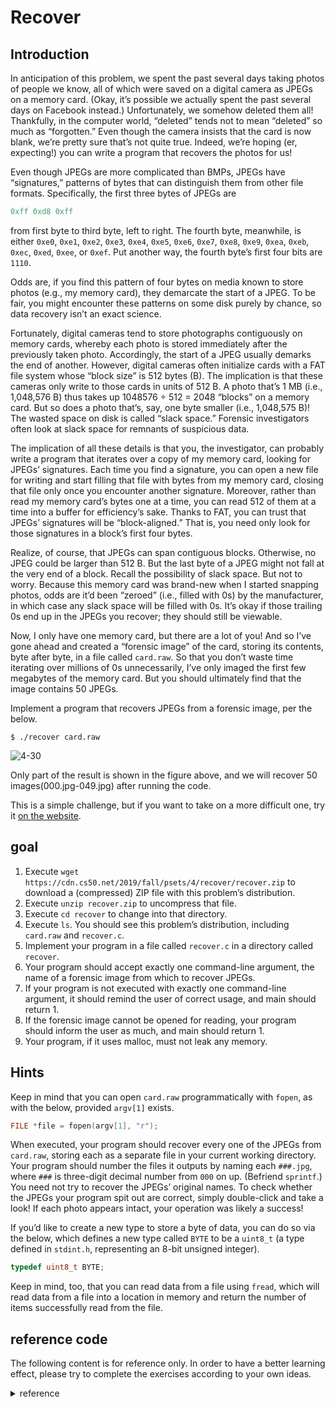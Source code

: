 # Recover

## Introduction

In anticipation of this problem, we spent the past several days taking photos of people we know, all of which were saved on a digital camera as JPEGs on a memory card. (Okay, it’s possible we actually spent the past several days on Facebook instead.) Unfortunately, we somehow deleted them all! Thankfully, in the computer world, “deleted” tends not to mean “deleted” so much as “forgotten.” Even though the camera insists that the card is now blank, we’re pretty sure that’s not quite true. Indeed, we’re hoping (er, expecting!) you can write a program that recovers the photos for us!

Even though JPEGs are more complicated than BMPs, JPEGs have “signatures,” patterns of bytes that can distinguish them from other file formats. Specifically, the first three bytes of JPEGs are

```C
0xff 0xd8 0xff
```

from first byte to third byte, left to right. The fourth byte, meanwhile, is either `0xe0`, `0xe1`, `0xe2`, `0xe3`, `0xe4`, `0xe5`, `0xe6`, `0xe7`, `0xe8`, `0xe9`, `0xea`, `0xeb`, `0xec`, `0xed`, `0xee`, or `0xef`. Put another way, the fourth byte’s first four bits are `1110`.

Odds are, if you find this pattern of four bytes on media known to store photos (e.g., my memory card), they demarcate the start of a JPEG. To be fair, you might encounter these patterns on some disk purely by chance, so data recovery isn’t an exact science.

Fortunately, digital cameras tend to store photographs contiguously on memory cards, whereby each photo is stored immediately after the previously taken photo. Accordingly, the start of a JPEG usually demarks the end of another. However, digital cameras often initialize cards with a FAT file system whose “block size” is 512 bytes (B). The implication is that these cameras only write to those cards in units of 512 B. A photo that’s 1 MB (i.e., 1,048,576 B) thus takes up 1048576 ÷ 512 = 2048 “blocks” on a memory card. But so does a photo that’s, say, one byte smaller (i.e., 1,048,575 B)! The wasted space on disk is called “slack space.” Forensic investigators often look at slack space for remnants of suspicious data.

The implication of all these details is that you, the investigator, can probably write a program that iterates over a copy of my memory card, looking for JPEGs’ signatures. Each time you find a signature, you can open a new file for writing and start filling that file with bytes from my memory card, closing that file only once you encounter another signature. Moreover, rather than read my memory card’s bytes one at a time, you can read 512 of them at a time into a buffer for efficiency’s sake. Thanks to FAT, you can trust that JPEGs’ signatures will be “block-aligned.” That is, you need only look for those signatures in a block’s first four bytes.

Realize, of course, that JPEGs can span contiguous blocks. Otherwise, no JPEG could be larger than 512 B. But the last byte of a JPEG might not fall at the very end of a block. Recall the possibility of slack space. But not to worry. Because this memory card was brand-new when I started snapping photos, odds are it’d been “zeroed” (i.e., filled with 0s) by the manufacturer, in which case any slack space will be filled with 0s. It’s okay if those trailing 0s end up in the JPEGs you recover; they should still be viewable.

Now, I only have one memory card, but there are a lot of you! And so I’ve gone ahead and created a “forensic image” of the card, storing its contents, byte after byte, in a file called `card.raw`. So that you don’t waste time iterating over millions of 0s unnecessarily, I’ve only imaged the first few megabytes of the memory card. But you should ultimately find that the image contains 50 JPEGs.

Implement a program that recovers JPEGs from a forensic image, per the below.

```shell
$ ./recover card.raw
```

![4-30](https://doc.shiyanlou.com/courses/2618/1347963/487d0bb38f11cfd060ac5bb5aae750d1-0/wm)

Only part of the result is shown in the figure above, and we will recover 50 images(000.jpg-049.jpg) after running the code.

This is a simple challenge, but if you want to take on a more difficult one, try it [on the website](https://cs50.harvard.edu/x/2020/psets/4/). 

## goal

1. Execute `wget https://cdn.cs50.net/2019/fall/psets/4/recover/recover.zip` to download a (compressed) ZIP file with this problem’s distribution.
2. Execute `unzip recover.zip` to uncompress that file.
3. Execute `cd recover` to change into that directory.
4. Execute `ls`. You should see this problem’s distribution, including `card.raw` and `recover.c`.
5. Implement your program in a file called `recover.c` in a directory called `recover`.
6. Your program should accept exactly one command-line argument, the name of a forensic image from which to recover JPEGs.
7. If your program is not executed with exactly one command-line argument, it should remind the user of correct usage, and main should return 1.
8. If the forensic image cannot be opened for reading, your program should inform the user as much, and main should return 1.
9. Your program, if it uses malloc, must not leak any memory.

## Hints

Keep in mind that you can open `card.raw` programmatically with `fopen`, as with the below, provided `argv[1]` exists.

```C
FILE *file = fopen(argv[1], "r");
```

When executed, your program should recover every one of the JPEGs from `card.raw`, storing each as a separate file in your current working directory. Your program should number the files it outputs by naming each `###.jpg`, where `###` is three-digit decimal number from `000` on up. (Befriend `sprintf`.) You need not try to recover the JPEGs’ original names. To check whether the JPEGs your program spit out are correct, simply double-click and take a look! If each photo appears intact, your operation was likely a success!

If you’d like to create a new type to store a byte of data, you can do so via the below, which defines a new type called `BYTE` to be a `uint8_t` (a type defined in `stdint.h`, representing an 8-bit unsigned integer).

```C
typedef uint8_t BYTE;
```

Keep in mind, too, that you can read data from a file using `fread`, which will read data from a file into a location in memory and return the number of items successfully read from the file.

## reference code

The following content is for reference only. In order to have a better learning effect, please try to complete the exercises according to your own ideas.

<details>
<summary>reference</summary>

```C
#include <stdio.h>
#include <stdlib.h>
#include <stdbool.h>
#include <stdint.h>

typedef uint8_t  BYTE;
typedef uint32_t DWORD;
typedef int32_t  LONG;
typedef uint16_t WORD;


/**
 * JPG start
 */
typedef struct
{
BYTE first;
BYTE second;
BYTE third;
BYTE fourth;
} __attribute__((__packed__))
JPGheader;


int main(int argc, char *argv[])
{
// ensure proper usage
if (argc != 2)
{
    fprintf(stderr, "Usage: ./recover raw_file\n");
    return 1;
}

// remember filenames
char *infile = argv[1];
//printf("%s\n", infile);

// open input file 
FILE *inptr = fopen(infile, "r");
if (inptr == NULL)
{
    fprintf(stderr, "Could not open %s.\n", infile);
    return 2;
}

JPGheader jpg;
jpg.first = 0xff;
jpg.second = 0xd8;
jpg.third = 0xff;
jpg.fourth = 0xe0;

int jpg_fourth_top = (jpg.fourth >> 4) & ((1 << 4) - 1);
//printf("original: %i%i%i%i  %i\n", jpg.first, jpg.second, jpg.third, jpg.fourth, jpg_fourth_top);

int jpg_order = 0;
//char *jpg_ext = ".jpg";
char *BLOCK = malloc(sizeof(BYTE)*512);
bool JPG = false;
FILE *outptr;

//while (jpg_order<49){
while (jpg_order<51){

    JPGheader raw_read;
    fread(&raw_read, sizeof(JPGheader), 1, inptr); 
    //printf("%i%i%i%i\n", raw_read.first, raw_read.second, raw_read.third, raw_read.fourth);
    int raw_read_fourth_top = (raw_read.fourth >> 4) & ((1 << 4) - 1);

    fseek(inptr, -(sizeof(JPGheader)), SEEK_CUR);

    if(jpg.first == raw_read.first && jpg.second == raw_read.second && jpg.third == raw_read.third && jpg_fourth_top == raw_read_fourth_top){
        if (JPG){
            fclose(outptr);
            jpg_order++;
            JPG = false;
        }

        // open output file
        char fileSpec[10];
        sprintf(fileSpec, "%03i.jpg" ,jpg_order );
        printf("%s found!\n", fileSpec);

        outptr = fopen(fileSpec, "w"); //FILE *
        if (outptr == NULL){
            fclose(inptr);
            fprintf(stderr, "Could not create %s.\n", fileSpec);
            return 3;
        }
        JPG = true;

    }

    if (JPG){
        fread(&BLOCK, sizeof(BLOCK), 1, inptr);
        fwrite(&BLOCK, sizeof(BLOCK), 1, outptr);
    }
    else
        fseek(inptr, sizeof(BLOCK), SEEK_CUR);

    if(feof(inptr)){
        break;
    }
}

fclose(outptr);
fclose(inptr);

// success
return 0;
}
```

</details>